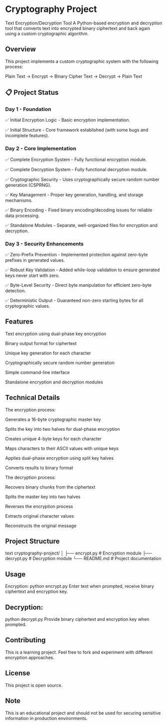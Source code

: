 # Cryptography Project
Text Encryption/Decryption Tool
A Python-based encryption and decryption tool that converts text into encrypted binary ciphertext and back again using a custom cryptographic algorithm.

## Overview
This project implements a custom cryptographic system with the following process:

Plain Text → Encrypt → Binary Cipher Text → Decrypt → Plain Text
## 📋 Project Status
### Day 1 - Foundation
✅ Initial Encryption Logic - Basic encryption implementation.

✅ Initial Structure - Core framework established (with some bugs and incomplete features).

### Day 2 - Core Implementation
✅ Complete Encryption System - Fully functional encryption module.

✅ Complete Decryption System - Fully functional decryption module.

✅ Cryptographic Security - Uses cryptographically secure random number generation (CSPRNG).

✅ Key Management - Proper key generation, handling, and storage mechanisms.

✅ Binary Encoding - Fixed binary encoding/decoding issues for reliable data processing.

✅ Standalone Modules - Separate, well-organized files for encryption and decryption.

### Day 3 - Security Enhancements
✅ Zero-Prefix Prevention - Implemented protection against zero-byte prefixes in generated values.

✅ Robust Key Validation - Added while-loop validation to ensure generated keys never start with zero.

✅ Byte-Level Security - Direct byte manipulation for efficient zero-byte detection.

✅ Deterministic Output - Guaranteed non-zero starting bytes for all cryptographic values.


## Features
Text encryption using dual-phase key encryption

Binary output format for ciphertext

Unique key generation for each character

Cryptographically secure random number generation

Simple command-line interface

Standalone encryption and decryption modules

## Technical Details
The encryption process:

Generates a 16-byte cryptographic master key

Splits the key into two halves for dual-phase encryption

Creates unique 4-byte keys for each character

Maps characters to their ASCII values with unique keys

Applies dual-phase encryption using split key halves

Converts results to binary format

The decryption process:

Recovers binary chunks from the ciphertext

Splits the master key into two halves

Reverses the encryption process

Extracts original character values

Reconstructs the original message

## Project Structure
text
cryptography-project/
│
├── encrypt.py          # Encryption module
├── decrypt.py          # Decryption module
└── README.md           # Project documentation
## Usage
Encryption:
python encrypt.py
Enter text when prompted, receive binary ciphertext and encryption key.

## Decryption:
python decrypt.py
Provide binary ciphertext and encryption key when prompted.

## Contributing
This is a learning project. Feel free to fork and experiment with different encryption approaches.

## License
This project is open source.

## Note
This is an educational project and should not be used for securing sensitive information in production environments.
